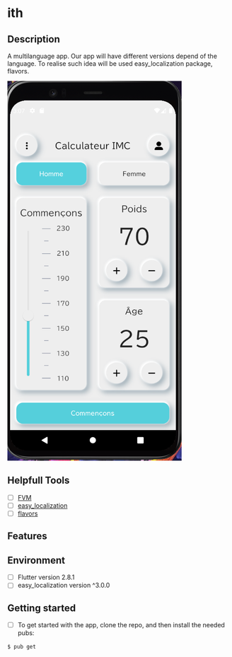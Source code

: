 # ith

## Description

A multilanguage app. Our app will have different versions depend of the language. To realise such idea will be used easy_localization package, flavors.

![screen](https://github.com/Anna-Myzukina/ith_flavor_example/blob/main/assets/images/screen.png)

## Helpfull Tools 
- [ ] [FVM](https://fvm.app/)
- [ ] [easy_localization](https://pub.dev/packages/easy_localization)
- [ ] [flavors](https://docs.flutter.dev/deployment/flavors)

## Features



## Environment
- [ ] Flutter version 2.8.1
- [ ] easy_localization version ^3.0.0

## Getting started
- [ ] To get started with the app, clone the repo, and then install the needed pubs:

```
$ pub get
